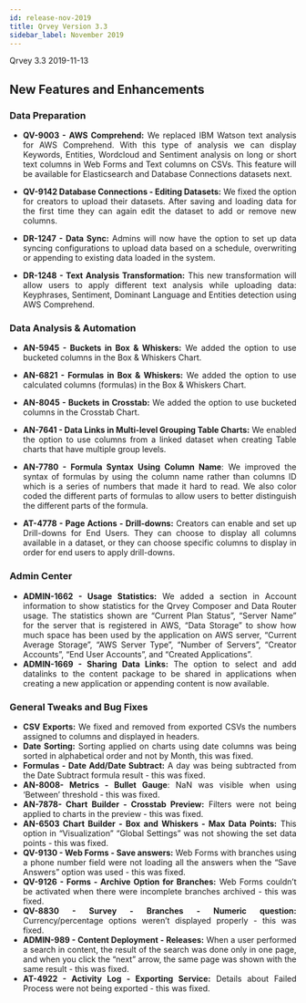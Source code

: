 ```yaml
---
id: release-nov-2019
title: Qrvey Version 3.3
sidebar_label: November 2019
---
```

<div style="text-align: justify">

Qrvey 3.3 2019-11-13
## New Features and Enhancements


### Data Preparation

*   **QV-9003 - AWS Comprehend:** We replaced IBM Watson text analysis for AWS Comprehend. With this type of  analysis we can display Keywords, Entities, Wordcloud and Sentiment analysis on long or short text columns in Web Forms and Text columns on CSVs. This feature will be available for Elasticsearch and Database Connections datasets next. 

*   **QV-9142 Database Connections - Editing Datasets:** We fixed the option for creators to upload their datasets. After saving and loading data for the first time they can again edit the dataset to add or remove new columns. 

*   **DR-1247 - Data Sync:** Admins will now have the option to set up data syncing configurations to upload data based on a schedule, overwriting or appending to existing data loaded in the system. 

*   **DR-1248 - Text Analysis Transformation:** This new transformation will allow users to apply different text analysis while uploading data: Keyphrases, Sentiment, Dominant Language and Entities detection using AWS Comprehend.

### Data Analysis & Automation


*   **AN-5945 - Buckets in Box & Whiskers:** We added the option to use bucketed columns in the Box & Whiskers Chart.

*   **AN-6821 - Formulas in Box & Whiskers:** We added the option to use calculated columns (formulas) in the Box & Whiskers Chart.

*   **AN-8045 - Buckets in Crosstab:** We added the option to use bucketed columns in the Crosstab Chart.

*   **AN-7641 - Data Links in Multi-level Grouping Table Charts:** We enabled the option to use columns from a linked dataset when creating Table charts that have multiple group levels. 

*   **AN-7780 - Formula Syntax Using Column Name**: We improved the syntax of formulas by using the column name rather than columns ID which is a series of numbers that made it hard to read. We also color coded the different parts of formulas to allow users to better distinguish the different parts of the formula. 

*   **AT-4778 - Page Actions - Drill-downs:** Creators can enable and set up Drill-downs for End Users. They can choose to display all columns available in a dataset, or they can choose specific columns to display in order for end users to apply drill-downs. 



### Admin Center
*   **ADMIN-1662 - Usage Statistics:** We added a section in Account information to show statistics for the Qrvey Composer and Data Router usage. The statistics shown are “Current Plan Status”, “Server Name” for the server that is registered in AWS, “Data Storage” to show how much space has been used by the application on AWS server, “Current Average Storage”, “AWS Server Type”, “Number of Servers”, “Creator Accounts”, “End User Accounts”, and “Created Applications”. 
*   **ADMIN-1669 - Sharing Data Links:** The option to select and add datalinks to the content package to be shared in applications when creating a new application or appending content is now available.
### **General Tweaks and Bug Fixes**

*   **CSV Exports:** We fixed and removed from exported CSVs the numbers assigned to columns and displayed in headers. 
*   **Date Sorting:** Sorting applied on charts using date columns was being sorted in alphabetical order and not by Month, this was fixed.  
*   **Formulas - Date Add/Date Subtract:** A day was being subtracted from the Date Subtract formula result - this was fixed.
*   **AN-8008- Metrics - Bullet Gauge**: NaN was visible when using ‘Between’ threshold - this was fixed.
*   **AN-7878- Chart Builder - Crosstab Preview:** Filters were not being applied to charts in the preview - this was fixed.
*   **AN-6503 Chart Builder - Box and Whiskers - Max Data Points:** This option in “Visualization” “Global Settings” was not showing the set data points - this was fixed.
*   **QV-9130 - Web Forms - Save answers:** Web Forms with branches using a phone number field were not loading all the answers when the “Save Answers” option was used - this was fixed.
*   **QV-9126 - Forms - Archive Option for Branches:** Web Forms couldn’t be activated when there were incomplete branches archived - this was fixed.
*   **QV-8830 - Survey - Branches - Numeric question:** Currency/percentage options weren’t displayed properly - this was fixed.
*   **ADMIN-989 - Content Deployment - Releases:** When a user performed a search in content, the result of the search was done only in one page, and when you click the “next” arrow, the same page was shown with the same result - this was fixed.
*   **AT-4922 - Activity Log - Exporting Service:** Details about Failed Process were not being exported - this was fixed.